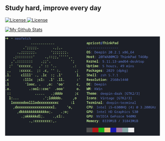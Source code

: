 <h2 align="left">Study hard, improve every day</h2>
<div style="text-align: left">
    <a href="https://github.com/ldsink/ldsink/blob/master/LICENSE">
        <img src="https://img.shields.io/github/license/ldsink/ldsink?style=flat-square" alt="License" />
    </a>
    <a href="https://github.com/ldsink?tab=followers">
        <img src="https://img.shields.io/github/followers/ldsink?label=Follow&style=flat-square" alt="License" />
    </a>
</div>

[![My Github Stats](https://github-readme-stats.vercel.app/api?username=ldsink&theme=blueberry&count_private=true&show_icons=true)](https://github.com/anuraghazra/github-readme-stats)

![neofetch](./neofetch_deepin_20.2.1.png)
